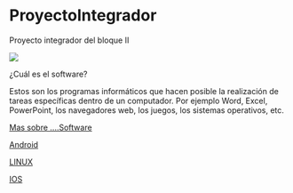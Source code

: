 # ProyectoIntegrador
Proyecto integrador del bloque II

![](https://images.cooltext.com/5136247.png)



¿Cuál es el software?

Estos son los programas informáticos que hacen posible la realización de tareas específicas dentro de un computador. Por ejemplo Word, Excel, PowerPoint, los navegadores web, los juegos, los sistemas operativos, etc.









[Mas sobre ....Software](https://youtu.be/pegiw2iVUY8)

[Android](https://github.com/ARFP24/ProyectoIntegrador/blob/master/Android.md)

[LINUX](https://github.com/ARFP24/ProyectoIntegrador/blob/master/LINUX.md)

[IOS](https://github.com/ARFP24/ProyectoIntegrador/blob/master/IOS.md)

